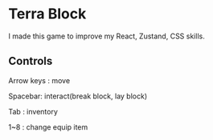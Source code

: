 # Terra Block

I made this game to improve my React, Zustand, CSS skills.
 
## Controls
  
Arrow keys : move

Spacebar: interact(break block, lay block)

Tab : inventory  

1~8 : change equip item
